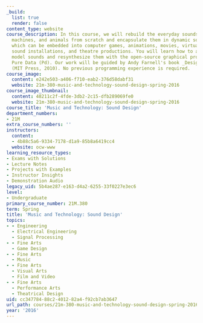```yaml
---
_build:
  list: true
  render: false
content_type: website
course_description: In this course, we will rebuild the everyday sounds of nature,
  machines, and animals from scratch and encapsulate them in dynamic sound objects
  which can be embedded into computer games, animations, movies, virtual environments,
  sound installations, and theatre productions. You will learn how to analyze and
  model sounds and resynthesize them with the open-source graphical programming environment
  Pure Data (Pd). Our work will be guided by Andy Farnell's book _Designing Sound_
  (MIT Press, 2010). No previous programming experience is required.
course_image:
  content: e242e503-a406-f710-eab2-376d58dabf31
  website: 21m-380-music-and-technology-sound-design-spring-2016
course_image_thumbnail:
  content: 48211c2f-4fde-3db2-2c15-dfb289069fe0
  website: 21m-380-music-and-technology-sound-design-spring-2016
course_title: 'Music and Technology: Sound Design'
department_numbers:
- 21M
extra_course_numbers: ''
instructors:
  content:
  - 4b88c5a6-9334-7178-d1a9-85b8a6419cc4
  website: ocw-www
learning_resource_types:
- Exams with Solutions
- Lecture Notes
- Projects with Examples
- Instructor Insights
- Demonstration Audio
legacy_uid: 5b4ae287-e163-d4a2-6255-33f0227e3ec6
level:
- Undergraduate
primary_course_number: 21M.380
term: Spring
title: 'Music and Technology: Sound Design'
topics:
- - Engineering
  - Electrical Engineering
  - Signal Processing
- - Fine Arts
  - Game Design
- - Fine Arts
  - Music
- - Fine Arts
  - Visual Arts
  - Film and Video
- - Fine Arts
  - Performance Arts
  - Theatrical Design
uid: cc347784-88c2-4012-82a4-f92cb7ab3647
url_path: courses/21m-380-music-and-technology-sound-design-spring-2016
year: '2016'
---
```

